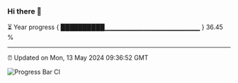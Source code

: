 ### Hi there 👋

⏳ Year progress { ██████████▁▁▁▁▁▁▁▁▁▁▁▁▁▁▁▁▁▁▁▁ } 36.45 %

---

⏰ Updated on Mon, 13 May 2024 09:36:52 GMT

![Progress Bar CI](https://github.com/IshwaranRudhara/GIT-ACTION/workflows/Progress%20Bar%20CI/badge.svg)
